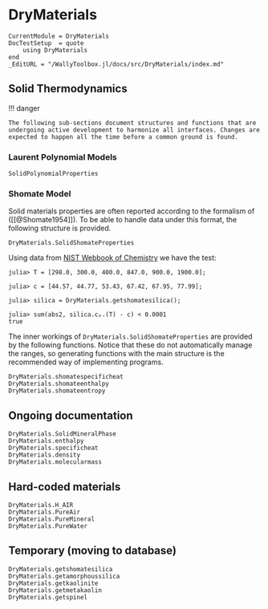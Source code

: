 # DryMaterials

```@meta
CurrentModule = DryMaterials
DocTestSetup  = quote
    using DryMaterials
end
_EditURL = "/WallyToolbox.jl/docs/src/DryMaterials/index.md"
```

## Solid Thermodynamics

!!! danger

    The following sub-sections document structures and functions that are undergoing active development to harmonize all interfaces. Changes are expected to happen all the time before a common ground is found.

### Laurent Polynomial Models

```@docs
SolidPolynomialProperties
```

### Shomate Model

Solid materials properties are often reported according to the formalism of ([[@Shomate1954]]). To be able to handle data under this format, the following structure is provided.

```@docs
DryMaterials.SolidShomateProperties
```

Using data from [NIST Webbook of Chemistry](https://webbook.nist.gov/cgi/cbook.cgi?ID=C14808607&Type=JANAFS&Table=on) we have the test:

```jldoctest
julia> T = [298.0, 300.0, 400.0, 847.0, 900.0, 1900.0];
    
julia> c = [44.57, 44.77, 53.43, 67.42, 67.95, 77.99];

julia> silica = DryMaterials.getshomatesilica();

julia> sum(abs2, silica.cₚ.(T) - c) < 0.0001
true
```

The inner workings of `DryMaterials.SolidShomateProperties` are provided by the following functions. Notice that these do not automatically manage the ranges, so generating functions with the main structure is the recommended way of implementing programs.

```@docs
DryMaterials.shomatespecificheat
DryMaterials.shomateenthalpy
DryMaterials.shomateentropy
```

## Ongoing documentation

```@docs
DryMaterials.SolidMineralPhase
DryMaterials.enthalpy
DryMaterials.specificheat
DryMaterials.density
DryMaterials.molecularmass
```

## Hard-coded materials

```@docs
DryMaterials.H_AIR
DryMaterials.PureAir
DryMaterials.PureMineral
DryMaterials.PureWater
```

## Temporary (moving to database)

```@docs
DryMaterials.getshomatesilica
DryMaterials.getamorphoussilica
DryMaterials.getkaolinite
DryMaterials.getmetakaolin
DryMaterials.getspinel
```
